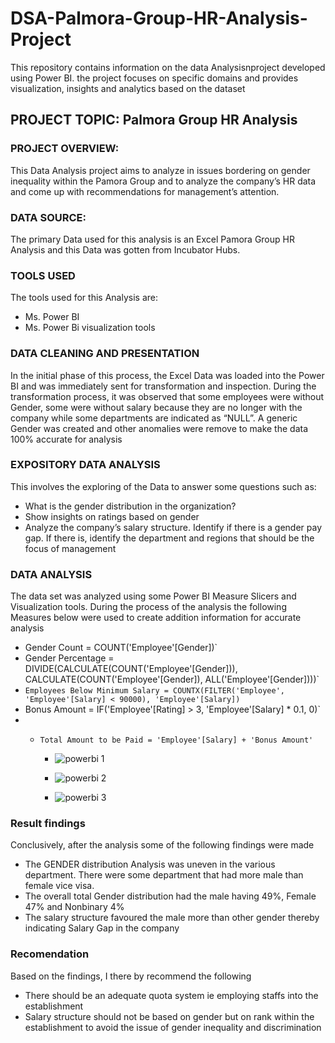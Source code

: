 # DSA-Palmora-Group-HR-Analysis-Project

This repository contains information on the data Analysisnproject developed using Power BI. the project focuses on specific domains and provides visualization, insights and analytics based on the dataset


## PROJECT TOPIC: Palmora Group HR Analysis  


### PROJECT OVERVIEW: 
This Data Analysis project aims to analyze in issues bordering on gender inequality within the Pamora Group and to analyze the company’s HR data and come up with recommendations for management’s attention.


### DATA SOURCE:
 The primary Data used for this analysis is an Excel Pamora Group HR   Analysis and this Data was gotten from Incubator Hubs.

 
### TOOLS USED
The tools used for this Analysis are:
 - Ms. Power BI
 - Ms. Power Bi  visualization tools

   
### DATA CLEANING AND PRESENTATION
In the initial phase of this process, the Excel Data was loaded into the Power BI and was immediately sent for transformation and inspection. During the transformation process, it was observed that some employees were without Gender, some were without salary because they are no longer with the company while some departments are indicated as “NULL”. A generic Gender was created and other anomalies were remove to make the data 100% accurate for analysis 


### EXPOSITORY DATA ANALYSIS
This involves the exploring of the Data to answer some questions such as:
  - What is the gender distribution in the organization?
  - Show insights on ratings based on gender
  - Analyze the company’s salary structure. Identify if there is a gender pay gap. If there is, identify the department and regions that should be the focus of management
    

### DATA ANALYSIS
The data set was analyzed using some Power BI Measure Slicers and Visualization tools. During the process of the analysis the following  Measures below were used to create addition information for accurate analysis
  - Gender Count = COUNT('Employee'[Gender])`
  - Gender Percentage = DIVIDE(CALCULATE(COUNT('Employee'[Gender])), CALCULATE(COUNT('Employee'[Gender]), ALL('Employee'[Gender])))`
  - `Employees Below Minimum Salary = COUNTX(FILTER('Employee', 'Employee'[Salary] < 90000), 'Employee'[Salary])`
  - Bonus Amount = IF('Employee'[Rating] > 3, 'Employee'[Salary] * 0.1, 0)`
  - - `Total Amount to be Paid = 'Employee'[Salary] + 'Bonus Amount'`
   
       - ![powerbi 1](https://github.com/user-attachments/assets/4cd8a69a-09c6-49fa-ad4e-ad995556c988)
      
       -  ![powerbi 2](https://github.com/user-attachments/assets/e8e0c28e-aaab-4928-b7aa-cc5ec33e1443)
     
       -  ![powerbi 3](https://github.com/user-attachments/assets/3724fd86-57de-4f3c-81d5-8ba8d6c53608)
     

   ### Result findings
Conclusively, after the analysis some of the following findings were made
   - The GENDER distribution Analysis was uneven in the various department. There were some department that had more male than female vice visa.
   - The overall total Gender distribution had the male having 49%, Female 47% and Nonbinary 4%
   - The salary structure favoured the male  more than other gender thereby indicating Salary Gap in the company


### Recomendation
Based on the findings, I there by recommend the following
   - There should be an adequate quota system ie employing staffs into the establishment
   - Salary structure should not be based on gender but on rank within the establishment to avoid the issue of gender inequality and discrimination 









